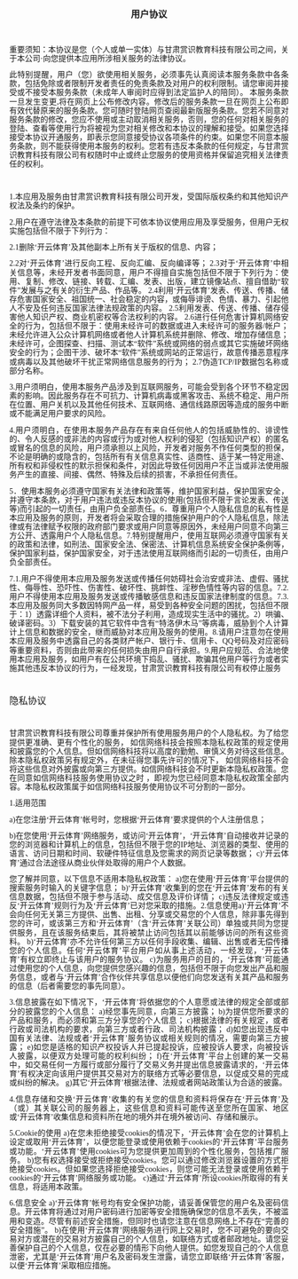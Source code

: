 <html>
<head>
    <meta http-equiv="Content-Type" content="text/html; charset=utf-8"/>
    <meta http-equiv="Content-Style-Type" content="text/css"/>
    <meta name="generator" content="Aspose.Words for .NET 15.1.0.0"/>
    <title></title></head>
<body>
<div>
    <h3 align="center">用户协议</h3>
    <p style="font-size:10.5pt; line-height:115%; margin:0pt 0pt 10pt; orphans:0; text-align:justify; widows:0">
        <span style="font-family:Calibri; font-size:10.5pt">&#xa0;</span></p>
    <p style="font-size:10.5pt; line-height:115%; margin:0pt 0pt 10pt; orphans:0; text-align:justify; widows:0">
        <span style="font-family:宋体; font-size:10.5pt">重要须知：本协议是您（个人或单一实体）与甘肃赏识教育科技有限公司之间，关于本公司·向您提供本应用所涉相关服务的法律协议。</span>
    </p>
    <p style="font-size:10.5pt; line-height:115%; margin:0pt 0pt 10pt; orphans:0; text-align:justify; widows:0">
        <span style="font-family:宋体; font-size:10.5pt">此特别提醒，用户（您）欲使用相关服务，必须事先认真阅读本服务条款中各条款，包括免除或者限制开发者责任的免责条款及对用户的权利限制。请您审阅并接受或不接受本服务条款（未成年人审阅时应得到法定监护人的陪同）。
            本服务条款一旦发生变更,将在网页上公布修改内容。修改后的服务条款一旦在网页上公布即有效代替原来的服务条款。您可随时登陆网页查阅最新版服务条款。您若不同意对服务条款的修改，您应不使用或主动取消相关服务，否则，您的任何对相关服务的登陆、查看等使用行为将被视为您对相关修改和本协议的理解和接受。如果您选择接受本协议开通服务，即表示您同意接受协议各项条件的约束。如果您不同意本服务条款，则不能获得使用本服务的权利。您若有违反本条款的任何规定，与甘肃赏识教育科技有限公司有权随时中止或终止您服务的使用资格并保留追究相关法律责任的权利。
    </p>
    <p style="font-size:10.5pt; line-height:115%; margin:0pt 0pt 10pt; orphans:0; text-align:justify; widows:0">
        <span style="font-family:Calibri; font-size:10.5pt">&#xa0;</span></p>
    <p style="font-size:10.5pt; line-height:115%; margin:0pt 0pt 10pt; orphans:0; text-align:justify; widows:0">
        <span style="font-family:宋体; font-size:10.5pt">1.本应用及服务由甘肃赏识教育科技有限公司开发，受国际版权条约和其他知识产权法及条约的保护。</span></p>
    <p style="font-size:10.5pt; line-height:115%; margin:0pt 0pt 10pt; orphans:0; text-align:justify; widows:0">
        <span style="font-family:宋体; font-size:10.5pt">2.用户在遵守法律及本条款的前提下可依本协议使用应用及享受服务，但用户无权实施包括但不限于下列行为：</span>
    </p>
    <p style="font-size:10.5pt; line-height:115%; margin:0pt 0pt 10pt; orphans:0; text-align:justify; widows:0">
        <span style="font-family:宋体; font-size:10.5pt">2.1删除‘开云体育’及其他副本上所有关于版权的信息、内容；</span></p>
        <p style="font-size:10.5pt; line-height:115%; margin:0pt 0pt 10pt; orphans:0; text-align:justify; widows:0">
            <span style="font-family:宋体; font-size:10.5pt">2.2对‘开云体育’进行反向工程、反向汇编、反向编译等；
                2.3对于‘开云体育’中相关信息等，未经开发者书面同意，用户不得擅自实施包括但不限于下列行为：使用、复制、修改、链接、转载、汇编、发表、出版，建立镜像站点、擅自借助“软件”发展与之有关的衍生产品、作品等。
                2.4利用‘开云体育’发表、传送、传播、储存危害国家安全、祖国统一、社会稳定的内容，或侮辱诽谤、色情、暴力、引起他人不安及任何违反国家法律法规政策的内容。
                2.5利用发表、传送、传播、储存侵害他人知识产权、商业机密权等合法权利的内容。
                2.6进行任何危害计算机网络安全的行为，包括但不限于：使用未经许可的数据或进入未经许可的服务器/帐户；未经允许进入公众计算机网络或者他人计算机系统并删除、修改、增加存储信息；未经许可，企图探查、扫描、测试本“软件”系统或网络的弱点或其它实施破坏网络安全的行为；企图干涉、破坏本“软件”系统或网站的正常运行，故意传播恶意程序或病毒以及其他破坏干扰正常网络信息服务的行为；
                2.7伪造TCP/IP数据包名称或部分名称。</span></p>
            <p style="font-size:10.5pt; line-height:115%; margin:0pt 0pt 10pt; orphans:0; text-align:justify; widows:0">
                <span style="font-family:宋体; font-size:10.5pt">3.用户须明白，使用本服务产品涉及到互联网服务，可能会受到各个环节不稳定因素的影响。因此服务存在不可抗力、计算机病毒或黑客攻击、系统不稳定、用户所在位置、用户关机以及其他任何技术、互联网络、通信线路原因等造成的服务中断或不能满足用户要求的风险。</span></p>
    <p style="font-size:10.5pt; line-height:115%; margin:0pt 0pt 10pt; orphans:0; text-align:justify; widows:0">
        <span style="font-family:宋体; font-size:10.5pt">4.用户须明白，在使用本服务产品存在有来自任何他人的包括威胁性的、诽谤性的、令人反感的或非法的内容或行为或对他人权利的侵犯（包括知识产权）的匿名或冒名的信息的风险，用户须承担以上风险，开发者对服务不作任何类型的担保，不论是明确的或隐含的，包括所有有关信息真实性、适商性、适于某一特定用途、所有权和非侵权性的默示担保和条件，对因此导致任何因用户不正当或非法使用服务产生的直接、间接、偶然、特殊及后续的损害，不承担任何责任。</span>
  </p>
  <p style="font-size:10.5pt; line-height:115%; margin:0pt 0pt 10pt; orphans:0; text-align:justify; widows:0">
    <span style="font-family:宋体; font-size:10.5pt">5．使用本服务必须遵守国家有关法律和政策等，维护国家利益，保护国家安全，并遵守本条款，对于用户违法或违反本协议的使用(包括但不限于言论发表、传送等)而引起的一切责任，由用户负全部责任。6．尊重用户个人隐私信息的私有性是本应用及服务的原则，开发者将会采取合理的措施保护用户的个人隐私信息，除法律或有法律赋予权限的政府部门要求或用户同意等原因外，未经用户同意不向第三方公开、透露用户个人隐私信息。7.特别提醒用户，使用互联网必须遵守国家有关的政策和法律，如刑法、国家安全法、保密法、计算机信息系统安全保护条例等，保护国家利益，保护国家安全，对于违法使用互联网络而引起的一切责任，由用户负全部责任。</span></p>
    <p style="font-size:10.5pt; line-height:115%; margin:0pt 0pt 10pt; orphans:0; text-align:justify; widows:0">
        <span style="font-family:Calibri; font-size:10.5pt">7.1.用户不得使用本应用及服务发送或传播任何妨碍社会治安或非法、虚假、骚扰性、侮辱性、恐吓性、伤害性、破坏性、挑衅性、淫秽色情性等内容的信息。7.2.用户不得使用本应用及服务发送或传播敏感信息和违反国家法律制度的信息。7.3.本应用及服务同大多数因特网产品一样，易受到各种安全问题的困扰，包括但不限于：1）透露详细个人资料，被不法分子利用，造成现实生活中的骚扰。2）哄骗、破译密码。3）下载安装的其它软件中含有“特洛伊木马”等病毒，威胁到个人计算计上信息和数据的安全，继而威胁对本应用及服务的使用。8.请用户注意勿在使用本应用及服务中透露自己的各类财产帐户、银行卡、信用卡、QQ号码及对应密码等重要资料，否则由此带来的任何损失由用户自行承担。9.用户应规范、合法地使用本应用及服务，如用户有在公共环境下捣乱、骚扰、欺骗其他用户等行为或者实施其他违反本协议的行为，一经发现，甘肃赏识教育科技有限公司有权停止服务</span></p>
        <p style="font-size:10.5pt; line-height:115%; margin:0pt 0pt 10pt; orphans:0; text-align:justify; widows:0">
            <span style="font-family:Calibri; font-size:10.5pt">&#xa0;</span></p>
    <p style="font-size:10.5pt; line-height:115%; margin:0pt 0pt 10pt; orphans:0; text-align:justify; widows:0">
        <span style="font-family:宋体; font-size:12.5pt">隐私协议</span></p>
    <p style="font-size:10.5pt; line-height:115%; margin:0pt 0pt 10pt; orphans:0; text-align:justify; widows:0">
        <span style="font-family:Calibri; font-size:10.5pt">&#xa0;</span></p>
    <p style="font-size:10.5pt; line-height:115%; margin:0pt 0pt 10pt; orphans:0; text-align:justify; widows:0">
        <span style="font-family:宋体; font-size:10.5pt">甘肃赏识教育科技有限公司尊重并保护所有使用服务用户的个人隐私权。为了给您提供更准确、更有个性化的服务，
            如信网络科技会按照本隐私权政策的规定使用和披露您的个人信息。但如信网络科技将以高度的勤勉、审慎义务对待这些信息。除本隐私权政策另有规定外，在未征得您事先许可的情况下，
            如信网络科技不会将这些信息对外披露或向第三方提供。如信网络科技会不时更新本隐私权政策。您在同意如信网络科技服务使用协议之时
            ，即视为您已经同意本隐私权政策全部内容。本隐私权政策属于如信网络科技服务使用协议不可分割的一部分。</span>
    </p>
             <p style="font-size:10.5pt; line-height:115%; margin:0pt 0pt 10pt; orphans:0; text-align:justify; widows:0">
        <span style="font-family:宋体; font-size:10.5pt">
            1.适用范围</span>
    </p>
             <p style="font-size:10.5pt; line-height:115%; margin:0pt 0pt 10pt; orphans:0; text-align:justify; widows:0">
        <span style="font-family:宋体; font-size:10.5pt">
            a)在您注册‘开云体育’帐号时，您根据‘开云体育’要求提供的个人注册信息；</span>
    </p>
             <p style="font-size:10.5pt; line-height:115%; margin:0pt 0pt 10pt; orphans:0; text-align:justify; widows:0">
        <span style="font-family:宋体; font-size:10.5pt">
            b)在您使用‘开云体育’网络服务，或访问‘开云体育’，‘开云体育’自动接收并记录的您的浏览器和计算机上的信息，包括但不限于您的IP地址、浏览器的类型、使用的语言、访问日期和时间、软硬件特征信息及您需求的网页记录等数据；
            c)‘开云体育’通过合法途径从商业伙伴处取得的用户个人数据。</span>
    </p>
             <p style="font-size:10.5pt; line-height:115%; margin:0pt 0pt 10pt; orphans:0; text-align:justify; widows:0">
        <span style="font-family:宋体; font-size:10.5pt">
            您了解并同意，以下信息不适用本隐私权政策：
                a)您在使用‘开云体育’平台提供的搜索服务时输入的关键字信息；
                b)‘开云体育’收集到的您在‘开云体育’发布的有关信息数据，包括但不限于参与活动、成交信息及评价详情；
                c)违反法律规定或违反‘开云体育’规则行为及‘开云体育’已对您采取的措施。2.信息使用a)‘开云体育’不会向任何无关第三方提供、出售、出租、分享或交易您的个人信息，除非事先得到您的许可，或该第三方和‘开云体育’（含‘开云体育’关联公司）单独或共同为您提供服务，且在该服务结束后，其将被禁止访问包括其以前能够访问的所有这些资料。
                b)‘开云体育’亦不允许任何第三方以任何手段收集、编辑、出售或者无偿传播您的个人信息。任何‘开云体育’平台用户如从事上述活动，一经发现，‘开云体育’有权立即终止与该用户的服务协议。
                c)为服务用户的目的，‘开云体育’可能通过使用您的个人信息，向您提供您感兴趣的信息，包括但不限于向您发出产品和服务信息，或者与‘开云体育’合作伙伴共享信息以便他们向您发送有关其产品和服务的信息（后者需要您的事先同意）。</span>
    </p>
                 <p style="font-size:10.5pt; line-height:115%; margin:0pt 0pt 10pt; orphans:0; text-align:justify; widows:0">
        <span style="font-family:宋体; font-size:10.5pt">
            3.信息披露在如下情况下，‘开云体育’将依据您的个人意愿或法律的规定全部或部分的披露您的个人信息：
                a)经您事先同意，向第三方披露；
                b)为提供您所要求的产品和服务，而必须和第三方分享您的个人信息；
                c)根据法律的有关规定，或者行政或司法机构的要求，向第三方或者行政、司法机构披露；
                d)如您出现违反中国有关法律、法规或者‘开云体育’服务协议或相关规则的情况，需要向第三方披露；
                e)如您是适格的知识产权投诉人并已提起投诉，应被投诉人要求，向被投诉人披露，以便双方处理可能的权利纠纷；
                f)在‘开云体育’平台上创建的某一交易中，如交易任何一方履行或部分履行了交易义务并提出信息披露请求的，‘开云体育’有权决定向该用户提供其交易对方的联络方式等必要信息，以促成交易的完成或纠纷的解决。
                g)其它‘开云体育’根据法律、法规或者网站政策认为合适的披露。</span>
    </p>
                 <p style="font-size:10.5pt; line-height:115%; margin:0pt 0pt 10pt; orphans:0; text-align:justify; widows:0">
        <span style="font-family:宋体; font-size:10.5pt">
            4.信息存储和交换‘开云体育’收集的有关您的信息和资料将保存在‘开云体育’及（或）其关联公司的服务器上，这些信息和资料可能传送至您所在国家、地区或‘开云体育’收集信息和资料所在地的境外并在境外被访问、存储和展示。</span>
    </p>
             <p style="font-size:10.5pt; line-height:115%; margin:0pt 0pt 10pt; orphans:0; text-align:justify; widows:0">
        <span style="font-family:宋体; font-size:10.5pt">
            5.Cookie的使用
                a)在您未拒绝接受cookies的情况下，‘开云体育’会在您的计算机上设定或取用‘开云体育’，以便您能登录或使用依赖于cookies的‘开云体育’平台服务或功能。‘开云体育’使用cookies可为您提供更加周到的个性化服务，包括推广服务。
                b)您有权选择接受或拒绝接受cookies。您可以通过修改浏览器设置的方式拒绝接受cookies。但如果您选择拒绝接受cookies，则您可能无法登录或使用依赖于cookies的‘开云体育’网络服务或功能。
                c)通过‘开云体育’所设cookies所取得的有关信息，将适用本政策。</span>
    </p>
                 <p style="font-size:10.5pt; line-height:115%; margin:0pt 0pt 10pt; orphans:0; text-align:justify; widows:0">
        <span style="font-family:宋体; font-size:10.5pt">
            6.信息安全
                a)‘开云体育’帐号均有安全保护功能，请妥善保管您的用户名及密码信息。开云体育将通过对用户密码进行加密等安全措施确保您的信息不丢失，不被滥用和变造。尽管有前述安全措施，但同时也请您注意在信息网络上不存在“完善的安全措施”。
                b)在使用‘开云体育’网络服务进行网上交易时，您不可避免的要向交易对方或潜在的交易对方披露自己的个人信息，如联络方式或者邮政地址。请您妥善保护自己的个人信息，仅在必要的情形下向他人提供。如您发现自己的个人信息泄密，尤其是‘开云体育’用户名及密码发生泄露，请您立即联络‘开云体育’客服，以便‘开云体育’采取相应措施。</span>
    </p>
  
</div>
</body>
</html>
